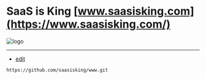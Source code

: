 # SaaS is King [www.saasisking.com](https://www.saasisking.com/)

![logo](https://www.saasisking.com/1/cover.png)



---
+ [edit](https://github.com/saasisking/www/edit/main/README.md)

```
https://github.com/saasisking/www.git
```
